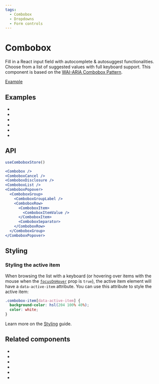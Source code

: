```yaml
---
tags:
  - Combobox
  - Dropdowns
  - Form controls
---
```


# Combobox

<div data-description>

Fill in a React input field with autocomplete &amp; autosuggest functionalities. Choose from a list of suggested values with full keyboard support. This component is based on the [WAI-ARIA Combobox Pattern](https://www.w3.org/WAI/ARIA/apg/patterns/combobox/).

</div>

<div data-tags></div>

<a href="../examples/combobox/index.tsx" data-playground>Example</a>

## Examples

<div data-cards="examples">

- [](/examples/combobox-filtering)
- [](/examples/combobox-animated)
- [](/examples/combobox-group)
- [](/examples/combobox-cancel)
- [](/examples/combobox-disclosure)
- [](/examples/combobox-links)

</div>

## API

```jsx
useComboboxStore()

<Combobox />
<ComboboxCancel />
<ComboboxDisclosure />
<ComboboxList />
<ComboboxPopover>
  <ComboboxGroup>
    <ComboboxGroupLabel />
    <ComboboxRow>
      <ComboboxItem>
        <ComboboxItemValue />
      </ComboboxItem>
      <ComboboxSeparator>
    </ComboboxRow>
  </ComboboxGroup>
</ComboboxPopover>
```

## Styling

### Styling the active item

When browsing the list with a keyboard (or hovering over items with the mouse when the [`focusOnHover`](/apis/combobox-item#focusonhover) prop is `true`), the active item element will have a `data-active-item` attribute. You can use this attribute to style the active item:

```css
.combobox-item[data-active-item] {
  background-color: hsl(204 100% 40%);
  color: white;
}
```

Learn more on the [Styling](/guide/styling) guide.

## Related components

<div data-cards="components">

- [](/components/button)
- [](/components/dialog)
- [](/components/form)
- [](/components/menu)
- [](/components/select)
- [](/components/composite)

</div>
